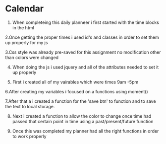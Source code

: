 # Calendar


1. When completeing this daily planneer i first started with the time blocks in the html

2.Once getting the proper times i used id's and classes in order to set them up properly for my js

3.Css style was already pre-saved for this assignment no modification other than colors were changed

4. When doing the js i used jquery and all of the attributes needed to set it up properly

5. First i created all of my vairables which were times 9am -5pm

6.After creating my variables i focused on a functions using moment() 

7.After that a i created a function for the 'save btn' to function and to save the text to local storage.

8. Next i created a function to allow the color to change once time had passed that certain point in time using a past/present/future function

9. Once this was completed my planner had all the right functions in order to work properly 
